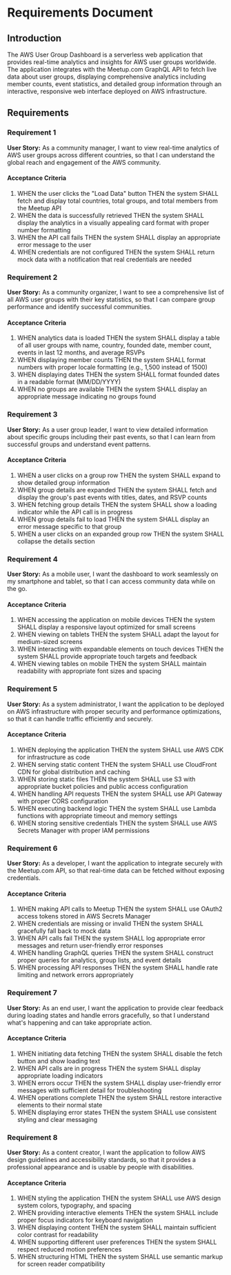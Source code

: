 # Requirements Document

## Introduction

The AWS User Group Dashboard is a serverless web application that provides real-time analytics and insights for AWS user groups worldwide. The application integrates with the Meetup.com GraphQL API to fetch live data about user groups, displaying comprehensive analytics including member counts, event statistics, and detailed group information through an interactive, responsive web interface deployed on AWS infrastructure.

## Requirements

### Requirement 1

**User Story:** As a community manager, I want to view real-time analytics of AWS user groups across different countries, so that I can understand the global reach and engagement of the AWS community.

#### Acceptance Criteria

1. WHEN the user clicks the "Load Data" button THEN the system SHALL fetch and display total countries, total groups, and total members from the Meetup API
2. WHEN the data is successfully retrieved THEN the system SHALL display the analytics in a visually appealing card format with proper number formatting
3. WHEN the API call fails THEN the system SHALL display an appropriate error message to the user
4. WHEN credentials are not configured THEN the system SHALL return mock data with a notification that real credentials are needed

### Requirement 2

**User Story:** As a community organizer, I want to see a comprehensive list of all AWS user groups with their key statistics, so that I can compare group performance and identify successful communities.

#### Acceptance Criteria

1. WHEN analytics data is loaded THEN the system SHALL display a table of all user groups with name, country, founded date, member count, events in last 12 months, and average RSVPs
2. WHEN displaying member counts THEN the system SHALL format numbers with proper locale formatting (e.g., 1,500 instead of 1500)
3. WHEN displaying dates THEN the system SHALL format founded dates in a readable format (MM/DD/YYYY)
4. WHEN no groups are available THEN the system SHALL display an appropriate message indicating no groups found

### Requirement 3

**User Story:** As a user group leader, I want to view detailed information about specific groups including their past events, so that I can learn from successful groups and understand event patterns.

#### Acceptance Criteria

1. WHEN a user clicks on a group row THEN the system SHALL expand to show detailed group information
2. WHEN group details are expanded THEN the system SHALL fetch and display the group's past events with titles, dates, and RSVP counts
3. WHEN fetching group details THEN the system SHALL show a loading indicator while the API call is in progress
4. WHEN group details fail to load THEN the system SHALL display an error message specific to that group
5. WHEN a user clicks on an expanded group row THEN the system SHALL collapse the details section

### Requirement 4

**User Story:** As a mobile user, I want the dashboard to work seamlessly on my smartphone and tablet, so that I can access community data while on the go.

#### Acceptance Criteria

1. WHEN accessing the application on mobile devices THEN the system SHALL display a responsive layout optimized for small screens
2. WHEN viewing on tablets THEN the system SHALL adapt the layout for medium-sized screens
3. WHEN interacting with expandable elements on touch devices THEN the system SHALL provide appropriate touch targets and feedback
4. WHEN viewing tables on mobile THEN the system SHALL maintain readability with appropriate font sizes and spacing

### Requirement 5

**User Story:** As a system administrator, I want the application to be deployed on AWS infrastructure with proper security and performance optimizations, so that it can handle traffic efficiently and securely.

#### Acceptance Criteria

1. WHEN deploying the application THEN the system SHALL use AWS CDK for infrastructure as code
2. WHEN serving static content THEN the system SHALL use CloudFront CDN for global distribution and caching
3. WHEN storing static files THEN the system SHALL use S3 with appropriate bucket policies and public access configuration
4. WHEN handling API requests THEN the system SHALL use API Gateway with proper CORS configuration
5. WHEN executing backend logic THEN the system SHALL use Lambda functions with appropriate timeout and memory settings
6. WHEN storing sensitive credentials THEN the system SHALL use AWS Secrets Manager with proper IAM permissions

### Requirement 6

**User Story:** As a developer, I want the application to integrate securely with the Meetup.com API, so that real-time data can be fetched without exposing credentials.

#### Acceptance Criteria

1. WHEN making API calls to Meetup THEN the system SHALL use OAuth2 access tokens stored in AWS Secrets Manager
2. WHEN credentials are missing or invalid THEN the system SHALL gracefully fall back to mock data
3. WHEN API calls fail THEN the system SHALL log appropriate error messages and return user-friendly error responses
4. WHEN handling GraphQL queries THEN the system SHALL construct proper queries for analytics, group lists, and event details
5. WHEN processing API responses THEN the system SHALL handle rate limiting and network errors appropriately

### Requirement 7

**User Story:** As an end user, I want the application to provide clear feedback during loading states and handle errors gracefully, so that I understand what's happening and can take appropriate action.

#### Acceptance Criteria

1. WHEN initiating data fetching THEN the system SHALL disable the fetch button and show loading text
2. WHEN API calls are in progress THEN the system SHALL display appropriate loading indicators
3. WHEN errors occur THEN the system SHALL display user-friendly error messages with sufficient detail for troubleshooting
4. WHEN operations complete THEN the system SHALL restore interactive elements to their normal state
5. WHEN displaying error states THEN the system SHALL use consistent styling and clear messaging

### Requirement 8

**User Story:** As a content creator, I want the application to follow AWS design guidelines and accessibility standards, so that it provides a professional appearance and is usable by people with disabilities.

#### Acceptance Criteria

1. WHEN styling the application THEN the system SHALL use AWS design system colors, typography, and spacing
2. WHEN providing interactive elements THEN the system SHALL include proper focus indicators for keyboard navigation
3. WHEN displaying content THEN the system SHALL maintain sufficient color contrast for readability
4. WHEN supporting different user preferences THEN the system SHALL respect reduced motion preferences
5. WHEN structuring HTML THEN the system SHALL use semantic markup for screen reader compatibility